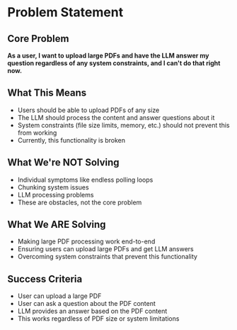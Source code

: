 # Problem Statement

## Core Problem
**As a user, I want to upload large PDFs and have the LLM answer my question regardless of any system constraints, and I can't do that right now.**

## What This Means
- Users should be able to upload PDFs of any size
- The LLM should process the content and answer questions about it
- System constraints (file size limits, memory, etc.) should not prevent this from working
- Currently, this functionality is broken

## What We're NOT Solving
- Individual symptoms like endless polling loops
- Chunking system issues
- LLM processing problems
- These are obstacles, not the core problem

## What We ARE Solving
- Making large PDF processing work end-to-end
- Ensuring users can upload large PDFs and get LLM answers
- Overcoming system constraints that prevent this functionality

## Success Criteria
- User can upload a large PDF
- User can ask a question about the PDF content
- LLM provides an answer based on the PDF content
- This works regardless of PDF size or system limitations
